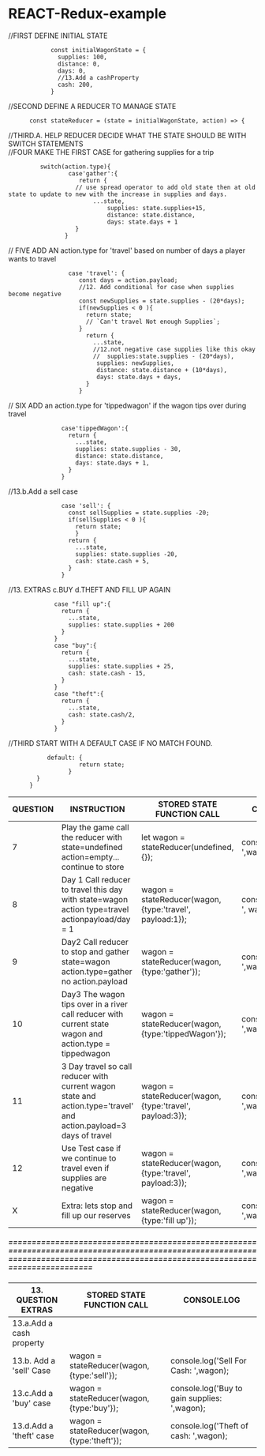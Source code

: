 # REACT-Redux-example

//FIRST DEFINE INITIAL STATE
     
                const initialWagonState = {
                  supplies: 100,
                  distance: 0,
                  days: 0,
                  //13.Add a cashProperty
                  cash: 200,
                }

//SECOND DEFINE A REDUCER TO MANAGE STATE

          const stateReducer = (state = initialWagonState, action) => {
               
//THIRD.A. HELP REDUCER DECIDE WHAT THE STATE SHOULD BE WITH SWITCH STATEMENTS </BR>
//FOUR MAKE THE FIRST CASE for gathering supplies for a trip</BR>

           	 switch(action.type){
                  	 case'gather':{
                     	return {
        	           // use spread operator to add old state then at old state to update to new with the increase in supplies and days.
                       		...state,
                         	 	supplies: state.supplies+15,
                          		distance: state.distance,
                          		days: state.days + 1
           		       }
       	            }
// FIVE ADD AN action.type for 'travel' based on number of days a player wants to travel

                     case 'travel': {
                        const days = action.payload;
                        //12. Add conditional for case when supplies become negative
                        const newSupplies = state.supplies - (20*days);
                        if(newSupplies < 0 ){
                          return state;
                          // `Can't travel Not enough Supplies`;
                        } 
                          return {
                            ...state,
                            //12.not negative case supplies like this okay
                            //  supplies:state.supplies - (20*days),
                             supplies: newSupplies,
                             distance: state.distance + (10*days),
                             days: state.days + days,
                          }
                        }
// SIX ADD an action.type for 'tippedwagon' if the wagon tips over during travel

                   case'tippedWagon':{
                     return {
                       ...state,
                       supplies: state.supplies - 30,
                       distance: state.distance,
                       days: state.days + 1,
                     }
                   }
//13.b.Add a sell case

                   case 'sell': {
                     const sellSupplies = state.supplies -20;
                     if(sellSupplies < 0 ){ 
                       return state;
                       }
                     return {
                       ...state,
                       supplies: state.supplies -20,
                       cash: state.cash + 5,
                     }
                   }
//13. EXTRAS c.BUY d.THEFT AND FILL UP AGAIN

                 case "fill up":{
                   return {
                     ...state,
                     supplies: state.supplies + 200
                   }
                 }
                 case "buy":{
                   return {
                     ...state,
                     supplies: state.supplies + 25,
                     cash: state.cash - 15,
                   }
                 }
                 case "theft":{
                   return {
                     ...state,
                     cash: state.cash/2,
                   }
                 }
//THIRD START WITH A DEFAULT CASE IF NO MATCH FOUND.

               default: {
                     	return state;
                  	 }
            }
          }
|QUESTION | INSTRUCTION | STORED STATE FUNCTION CALL  | CONSOLE.LOG |
| ------------- | ------------- | ------------- | ------------- |
|7|Play the game call the reducer with state=undefined action=empty... continue to store|let wagon = stateReducer(undefined, {}); |console.log('Default: ',wagon);|
|8|Day 1 Call reducer to travel this day with state=wagon action type=travel actionpayload/day = 1 |wagon = stateReducer(wagon, {type:'travel', payload:1});|console.log('Trip 1: ', wagon);|
|9|Day2 Call reducer to stop and gather state=wagon action.type=gather no action.payload|wagon = stateReducer(wagon, {type:'gather'});|console.log('Trip 2: ',wagon);|
|10| Day3 The wagon tips over in a river call reducer with current state wagon and action.type = tippedwagon|wagon = stateReducer(wagon, {type:'tippedWagon'});|console.log('Trip 3: ',wagon)|
|11|3 Day travel so call reducer with current wagon state and action.type='travel' and action.payload=3 days of travel|wagon = stateReducer(wagon, {type:'travel', payload:3});|console.log('Trip 4: ',wagon);|
|12|Use Test case if we continue to travel even if supplies are negative|wagon = stateReducer(wagon, {type:'travel', payload:3});|console.log('Trip 5: ',wagon);|
|X|Extra: lets stop and fill up our reserves |wagon = stateReducer(wagon, {type:'fill up'});|console.log('Fill up: ',wagon)|
##### =================================================================================================================================================================================				                                   
|13. QUESTION EXTRAS  | STORED STATE FUNCTION CALL  | CONSOLE.LOG |
| ------------- | ------------- | --- |
|13.a.Add a cash property|| |
|13.b. Add a 'sell' Case | wagon = stateReducer(wagon, {type:'sell'}); |console.log('Sell For Cash: ',wagon); |
|13.c.Add a 'buy' case  | wagon = stateReducer(wagon, {type:'buy'}); | console.log('Buy to gain supplies: ',wagon); |   
|13.d.Add a 'theft' case| wagon = stateReducer(wagon, {type:'theft'}); |console.log('Theft of cash: ',wagon); |
 

		 							
 									
							

